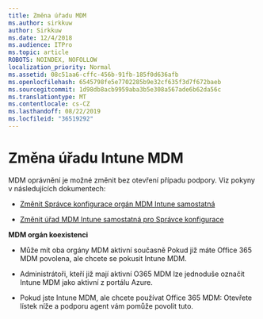 ```yaml
---
title: Změna úřadu MDM
ms.author: sirkkuw
author: Sirkkuw
ms.date: 12/4/2018
ms.audience: ITPro
ms.topic: article
ROBOTS: NOINDEX, NOFOLLOW
localization_priority: Normal
ms.assetid: 08c51aa6-cffc-456b-91fb-185f0d636afb
ms.openlocfilehash: 6545798fe5e7702285b9e32cf635f3d7f672baeb
ms.sourcegitcommit: 1d98db8acb9959aba3b5e308a567ade6b62da56c
ms.translationtype: MT
ms.contentlocale: cs-CZ
ms.lasthandoff: 08/22/2019
ms.locfileid: "36519292"
---
```

# <a name="change-intune-mdm-authority"></a>Změna úřadu Intune MDM

MDM oprávnění je možné změnit bez otevření případu podpory. Viz pokyny v následujících dokumentech:
  
- [Změnit Správce konfigurace orgán MDM Intune samostatná](https://docs.microsoft.com/sccm/mdm/deploy-use/migrate-change-mdm-authority)
    
- [Změnit úřad MDM Intune samostatná pro Správce konfigurace](https://docs.microsoft.com/sccm/mdm/deploy-use/change-mdm-authority)
    
 **MDM orgán koexistenci**
  
- Může mít oba orgány MDM aktivní současně Pokud již máte Office 365 MDM povolena, ale chcete se pokusit Intune MDM.
    
- Administrátoři, kteří již mají aktivní O365 MDM lze jednoduše označit Intune MDM jako aktivní z portálu Azure.
    
- Pokud jste Intune MDM, ale chcete používat Office 365 MDM: Otevřete lístek níže a podporu agent vám pomůže povolit tuto.
    

